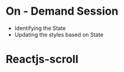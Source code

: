 # On - Demand Session

- Identifying the State
- Updating the styles based on State
# Reactjs-scroll
